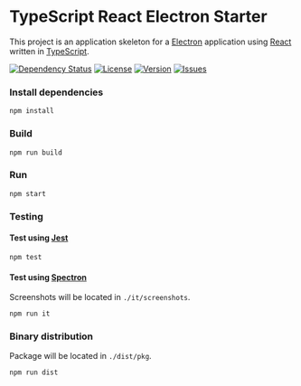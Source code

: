 # TypeScript React Electron Starter

This project is an application skeleton for a [Electron](https://electronjs.org) application
using [React](https://reactjs.org) written in [TypeScript](http://www.typescriptlang.org/).

[![Dependency Status][daviddm-image]][daviddm-url]
[![License][license-image]][license-url]
[![Version][version-image]][version-url]
[![Issues][issues-image]][issues-url]

### Install dependencies
```
npm install
```

### Build
```
npm run build
```

### Run
```
npm start
```

### Testing

#### Test using [Jest](https://jestjs.io/)
```
npm test
```

#### Test using [Spectron](https://electronjs.org/spectron)
Screenshots will be located in `./it/screenshots`.
```
npm run it
```

### Binary distribution

Package will be located in `./dist/pkg`.
```
npm run dist
```

[travis-url]: https://travis-ci.org/gregoranders/typescript-react-electron-starter
[travis-image]: https://travis-ci.org/gregoranders/typescript-react-electron-starter.svg?branch=master

[daviddm-url]: https://david-dm.org/gregoranders/typescript-react-electron-starter
[daviddm-image]: https://david-dm.org/gregoranders/typescript-react-electron-starter.svg?branch=master

[license-url]: https://github.com/gregoranders/typescript-react-electron-starter/blob/master/LICENSE
[license-image]: https://img.shields.io/github/license/gregoranders/typescript-react-electron-starter.svg

[version-url]: https://github.com/gregoranders/typescript-react-electron-starter/blob/master/package.json
[version-image]: https://img.shields.io/github/package-json/v/gregoranders/typescript-react-electron-starter/master

[issues-url]: https://github.com/gregoranders/typescript-react-electron-starter/issues
[issues-image]: https://img.shields.io/github/issues-raw/gregoranders/typescript-react-electron-starter.svg
